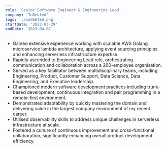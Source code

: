 ```yaml
---
role: 'Senior Software Engineer & Engineering Lead'
company: 'InDebted'
logo: './indebted.png'
startDate: '2022-03-29'
endDate: '2023-04-07'
---
```


- Gained extensive experience working with scalable AWS Golang microservice lambda architecture, applying event sourcing principles and enhancing serverless infrastructure expertise.
- Rapidly ascended to Engineering Lead role, orchestrating communication and collaboration across a 200-employee organisation.
- Served as a key facilitator between multidisciplinary teams, including Engineering, Product, Customer Support, Data Science, Data Engineering, and Executive leadership.
- Championed modern software development practices including trunk-based development, continuous integration and pair programming in a remote-first environment.
- Demonstrated adaptability by quickly mastering the domain and delivering value in the largest company environment of my recent career.
- Utilised observability skills to address unique challenges in serverless infrastructure at scale.
- Fostered a culture of continuous improvement and cross-functional collaboration, significantly enhancing overall product development efficiency.
